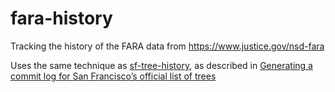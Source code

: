 # fara-history

Tracking the history of the FARA data from https://www.justice.gov/nsd-fara

Uses the same technique as [sf-tree-history](https://github.com/simonw/sf-tree-history), as described in [Generating a commit log for San Francisco’s official list of trees](https://simonwillison.net/2019/Mar/13/tree-history/)
